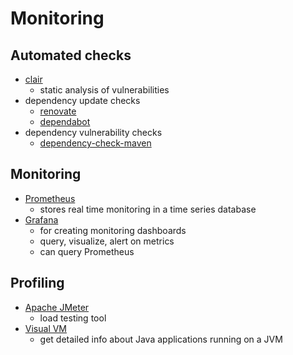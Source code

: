 # Monitoring

## Automated checks

- [clair](https://github.com/quay/clair)
  - static analysis of vulnerabilities
- dependency update checks
  - [renovate](https://github.com/renovatebot/renovate)
  - [dependabot](https://dependabot.com/)
- dependency vulnerability checks
  - [dependency-check-maven](https://jeremylong.github.io/DependencyCheck/dependency-check-maven/index.html)

## Monitoring

- [Prometheus](https://prometheus.io/)
  - stores real time monitoring in a time series database
- [Grafana](https://grafana.com/)
  - for creating monitoring dashboards
  - query, visualize, alert on metrics
  - can query Prometheus

## Profiling

- [Apache JMeter](https://jmeter.apache.org/)
  - load testing tool
- [Visual VM](https://visualvm.github.io/)
  - get detailed info about Java applications running on a JVM
